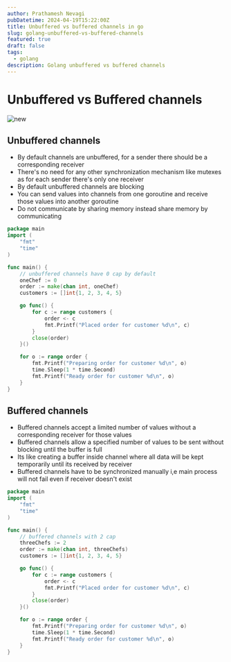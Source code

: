 ```yaml
---
author: Prathamesh Nevagi
pubDatetime: 2024-04-19T15:22:00Z
title: Unbuffered vs buffered channels in go
slug: golang-unbuffered-vs-buffered-channels
featured: true
draft: false
tags:
  - golang
description: Golang unbuffered vs buffered channels
---
```


# Unbuffered vs Buffered channels

![new](@assets/images/buffered_vs_unbuffered_channels.avif)

## Unbuffered channels
- By default channels are unbuffered, for a sender there should be a corresponding receiver
- There's no need for any other synchronization mechanism like mutexes as for each sender there's only one receiver
- By default unbuffered channels are blocking
- You can send values into channels from one goroutine and receive those values into another goroutine
- Do not communicate by sharing memory instead share memory by communicating

```go
package main
import (
	"fmt"
	"time"
)

func main() {
	// unbuffered channels have 0 cap by default
	oneChef := 0
	order := make(chan int, oneChef)
	customers := []int{1, 2, 3, 4, 5}

	go func() {
		for c := range customers {
			order <- c
			fmt.Printf("Placed order for customer %d\n", c)
		}
		close(order)
	}()

	for o := range order {
		fmt.Printf("Preparing order for customer %d\n", o)
		time.Sleep(1 * time.Second)
		fmt.Printf("Ready order for customer %d\n", o)
	}
}
```


## Buffered channels
- Buffered channels accept a limited number of values without a corresponding receiver for those values
- Buffered channels allow a specified number of values to be sent without blocking until the buffer is full
- Its like creating a buffer inside channel where all data will be kept temporarily until its received by receiver
- Buffered channels have to be synchronized manually i,e main process will not fail even if receiver doesn't exist

```go
package main
import (
	"fmt"
	"time"
)

func main() {
	// buffered channels with 2 cap
	threeChefs := 2
	order := make(chan int, threeChefs)
	customers := []int{1, 2, 3, 4, 5}

	go func() {
		for c := range customers {
			order <- c
			fmt.Printf("Placed order for customer %d\n", c)
		}
		close(order)
	}()

	for o := range order {
		fmt.Printf("Preparing order for customer %d\n", o)
		time.Sleep(1 * time.Second)
		fmt.Printf("Ready order for customer %d\n", o)
	}
}
```

